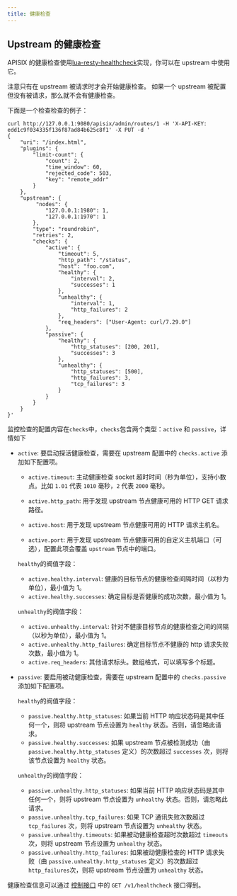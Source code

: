 ```yaml
---
title: 健康检查
---
```


<!--
#
# Licensed to the Apache Software Foundation (ASF) under one or more
# contributor license agreements.  See the NOTICE file distributed with
# this work for additional information regarding copyright ownership.
# The ASF licenses this file to You under the Apache License, Version 2.0
# (the "License"); you may not use this file except in compliance with
# the License.  You may obtain a copy of the License at
#
#     http://www.apache.org/licenses/LICENSE-2.0
#
# Unless required by applicable law or agreed to in writing, software
# distributed under the License is distributed on an "AS IS" BASIS,
# WITHOUT WARRANTIES OR CONDITIONS OF ANY KIND, either express or implied.
# See the License for the specific language governing permissions and
# limitations under the License.
#
-->

## Upstream 的健康检查

APISIX 的健康检查使用[lua-resty-healthcheck](https://github.com/Kong/lua-resty-healthcheck)实现，你可以在 upstream 中使用它。

注意只有在 upstream 被请求时才会开始健康检查。
如果一个 upstream 被配置但没有被请求，那么就不会有健康检查。

下面是一个检查检查的例子：

```shell
curl http://127.0.0.1:9080/apisix/admin/routes/1 -H 'X-API-KEY: edd1c9f034335f136f87ad84b625c8f1' -X PUT -d '
{
    "uri": "/index.html",
    "plugins": {
        "limit-count": {
            "count": 2,
            "time_window": 60,
            "rejected_code": 503,
            "key": "remote_addr"
        }
    },
    "upstream": {
         "nodes": {
            "127.0.0.1:1980": 1,
            "127.0.0.1:1970": 1
        },
        "type": "roundrobin",
        "retries": 2,
        "checks": {
            "active": {
                "timeout": 5,
                "http_path": "/status",
                "host": "foo.com",
                "healthy": {
                    "interval": 2,
                    "successes": 1
                },
                "unhealthy": {
                    "interval": 1,
                    "http_failures": 2
                },
                "req_headers": ["User-Agent: curl/7.29.0"]
            },
            "passive": {
                "healthy": {
                    "http_statuses": [200, 201],
                    "successes": 3
                },
                "unhealthy": {
                    "http_statuses": [500],
                    "http_failures": 3,
                    "tcp_failures": 3
                }
            }
        }
    }
}'
```

监控检查的配置内容在`checks`中，`checks`包含两个类型：`active` 和 `passive`，详情如下

* `active`: 要启动探活健康检查，需要在 upstream 配置中的 `checks.active` 添加如下配置项。

  * `active.timeout`: 主动健康检查 socket 超时时间（秒为单位），支持小数点。比如 `1.01` 代表 `1010` 毫秒，`2` 代表 `2000` 毫秒。

  * `active.http_path`: 用于发现 upstream 节点健康可用的 HTTP GET 请求路径。
  * `active.host`: 用于发现 upstream 节点健康可用的 HTTP 请求主机名。
  * `active.port`: 用于发现 upstream 节点健康可用的自定义主机端口（可选），配置此项会覆盖 `upstream` 节点中的端口。

  `healthy`的阀值字段：

  * `active.healthy.interval`: 健康的目标节点的健康检查间隔时间（以秒为单位），最小值为 1。
  * `active.healthy.successes`: 确定目标是否健康的成功次数，最小值为 1。

  `unhealthy`的阀值字段：

  * `active.unhealthy.interval`: 针对不健康目标节点的健康检查之间的间隔（以秒为单位），最小值为 1。
  * `active.unhealthy.http_failures`: 确定目标节点不健康的 http 请求失败次数，最小值为 1。
  * `active.req_headers`: 其他请求标头。数组格式，可以填写多个标题。

* `passive`: 要启用被动健康检查，需要在 upstream 配置中的 `checks.passive` 添加如下配置项。

  `healthy`的阀值字段：

  * `passive.healthy.http_statuses`: 如果当前 HTTP 响应状态码是其中任何一个，则将 upstream 节点设置为 `healthy` 状态。否则，请忽略此请求。
  * `passive.healthy.successes`: 如果 upstream 节点被检测成功（由 `passive.healthy.http_statuses` 定义）的次数超过 `successes` 次，则将该节点设置为 `healthy` 状态。

  `unhealthy`的阀值字段：

  * `passive.unhealthy.http_statuses`: 如果当前 HTTP 响应状态码是其中任何一个，则将 upstream 节点设置为 `unhealthy` 状态。否则，请忽略此请求。
  * `passive.unhealthy.tcp_failures`: 如果 TCP 通讯失败次数超过 `tcp_failures` 次，则将 upstream 节点设置为 `unhealthy` 状态。
  * `passive.unhealthy.timeouts`: 如果被动健康检查超时次数超过 `timeouts` 次，则将 upstream 节点设置为 `unhealthy` 状态。
  * `passive.unhealthy.http_failures`: 如果被动健康检查的 HTTP 请求失败（由 `passive.unhealthy.http_statuses` 定义）的次数超过 `http_failures`次，则将 upstream 节点设置为 `unhealthy` 状态。

健康检查信息可以通过 [控制接口](../../en/latest/control-api.md) 中的 `GET /v1/healthcheck` 接口得到。
